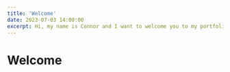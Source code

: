 ```yaml
---
title: 'Welcome'
date: 2023-07-03 14:00:00
excerpt: Hi, my name is Connor and I want to welcome you to my portfolio website.
---
```


# Welcome
